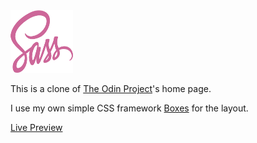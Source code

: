 <img src="readme/sass.svg" width="100" height="100">

This is a clone of [The Odin Project](https://www.theodinproject.com)'s home page.

I use my own simple CSS framework [Boxes](https://github.com/alessandrovinciabc/boxes) for the layout.

[Live Preview](https://alessandrovinciabc.github.io/odin-page-clone/)
